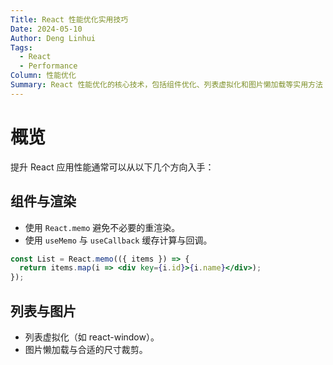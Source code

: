 ```yaml
---
Title: React 性能优化实用技巧
Date: 2024-05-10
Author: Deng Linhui
Tags:
  - React
  - Performance
Column: 性能优化
Summary: React 性能优化的核心技术，包括组件优化、列表虚拟化和图片懒加载等实用方法
---
```


# 概览

提升 React 应用性能通常可以从以下几个方向入手：

## 组件与渲染

- 使用 `React.memo` 避免不必要的重渲染。
- 使用 `useMemo` 与 `useCallback` 缓存计算与回调。

```jsx
const List = React.memo(({ items }) => {
  return items.map(i => <div key={i.id}>{i.name}</div>);
});
```

## 列表与图片

- 列表虚拟化（如 react-window）。
- 图片懒加载与合适的尺寸裁剪。

